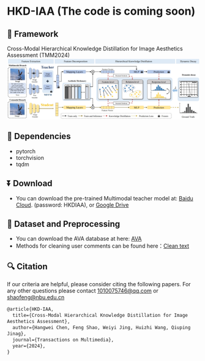 # HKD-IAA (The code is coming soon)

## 🔗 Framework
Cross-Modal Hierarchical Knowledge Distillation for Image Aesthetics Assessment (TMM2024)
![img](Method.png)

## 📃 Dependencies
- pytorch
- torchvision
- tqdm

## ⏬ Download
- You can download the pre-trained Multimodal teacher model at: [Baidu Cloud](https:). (password: HKDIAA), or [Google Drive](https:)

## 📂 Dataset and Preprocessing
- You can download the AVA database at here: [AVA](https://github.com/imfing/ava_downloader)
- Methods for cleaning user comments can be found here：[Clean text](https://github.com/V-Sense/Aesthetic-Image-Captioning-ICCVW-2019)

## 🔍 Citation
If our criteria are helpful, please consider citing the following papers. For any other questions please contact 1010075746@qq.com or shaofeng@nbu.edu.cn
```
@article{HKD-IAA,
  title={Cross-Modal Hierarchical Knowledge Distillation for Image Aesthetics Assessment},
  author={Hangwei Chen, Feng Shao, Weiyi Jing, Huizhi Wang, Qiuping Jinag},
  journal={Transactions on Multimedia},
  year={2024},
}
```



